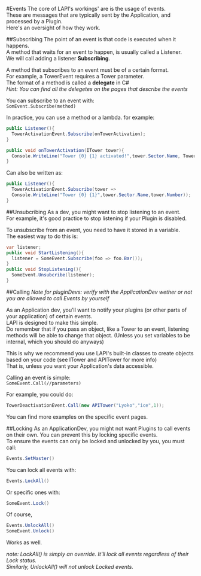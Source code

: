 #Events
The core of LAPI's workings' are is the usage of events.<br>
These are messages that are typically sent by the Application, and processed by a Plugin.<br>
Here's an oversight of how they work.<br>

##Subscribing
The point of an event is that code is executed when it happens.<br>
A method that waits for an event to happen, is usually called a Listener.<br>
We will call adding a listener **Subscribing**.<br>

A method that subscribes to an event must be of a certain format.<br>
For example, a TowerEvent requires a Tower parameter.<br>
The format of a method is called a **delegate** in C#<br>
*Hint: You can find all the delegetes on the pages that describe the events*

You can subscribe to an event with:<br>
``SomEvent.Subscribe(method)``

In practice, you can use a method or a lambda.
for example:
```csharp
public Listener(){
  TowerActivationEvent.Subscribe(onTowerActivation);
}

public void onTowerActivation(ITower tower){
  Console.WriteLine("Tower {0} {1} activated!",tower.Sector.Name, Tower.Number);
}
```
Can also be written as:
```csharp
public Listener(){
  TowerActivationEvent.Subscribe(tower =>
  Console.WriteLine("Tower {0} {1}",tower.Sector.Name,tower.Number));
}

```
##Unsubcribing
As a dev, you might want to stop listening to an event.<br>
For example, it's good practice to stop listening if your Plugin is disabled.

To unsubscribe from an event, you need to have it stored in a variable.<br>
The easiest way to do this is:<br>
```csharp
var listener;
public void StartListening(){
  listener = SomeEvent.Subscribe(foo => foo.Bar());
}
public void StopListening(){
  SomeEvent.Unsubcribe(listener);
}

```



##Calling
*Note for pluginDevs: verify with the ApplicationDev wether or not you are allowed to call Events by yourself*

As an Application dev, you'll want to notify your plugins (or other parts of your application) of certain events.<br>
LAPI is designed to make this simple.<br>
Do remember that if you pass an object, like a Tower to an event, listening methods will be able to change that object. (Unless you set variables to be internal, which you should do anyways)<br>

This is why we recommend you use LAPI's built-in classes to create objects based on your code (see ITower and APITower for more info)<br>
That is, unless you want your Application's data accessible.<br>

Calling an event is simple:<br>
``SomeEvent.Call(//parameters)``

For example, you could do:
```csharp
TowerDeactivationEvent.Call(new APITower("Lyoko","ice",1));
```
You can find more examples on the specific event pages.

##Locking
As an ApplicationDev, you might not want Plugins to call events on their own. You can prevent this by locking specific events.<br>
To ensure the events can only be locked and unlocked by you, you must call:
```csharp
Events.SetMaster()
```
You can lock all events with:
```csharp
Events.LockAll()
```
Or specific ones with:
```csharp
SomeEvent.Lock()
```
Of course,
```csharp
Events.UnlockAll()
SomeEvent.Unlock()
```
Works as well.

*note: LockAll() is simply an override. It'll lock all events regardless of their Lock status.*<br>
*Similarly, UnlockAll() will not unlock Locked events.*
